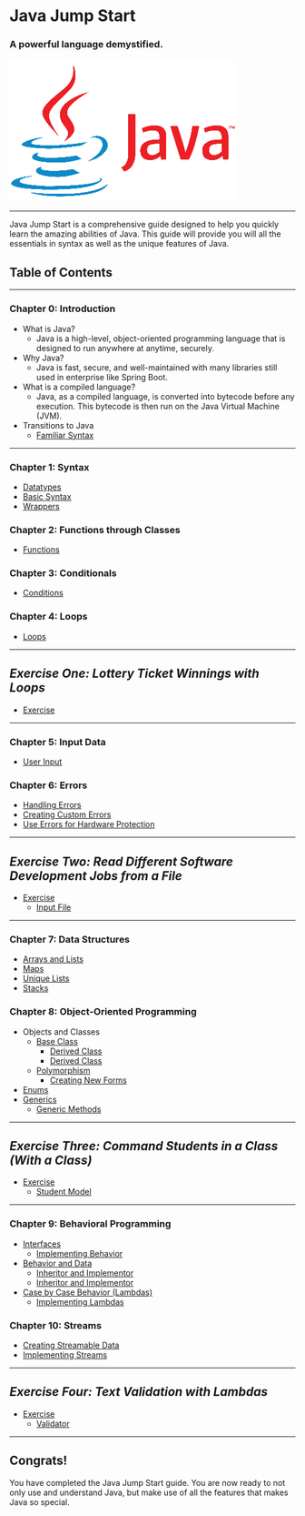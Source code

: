 # Java Jump Start
### A powerful language demystified.

![Java Logo](./images/java.png)

---

Java Jump Start is a comprehensive guide designed to help you quickly learn
the amazing abilities of Java. This guide will provide you will all the 
essentials in syntax as well as the unique features of Java.

## Table of Contents

---

### Chapter 0: Introduction

- What is Java?
  - Java is a high-level, object-oriented programming language that is 
designed to run anywhere at anytime, securely.
- Why Java?
  - Java is fast, secure, and well-maintained with many libraries still used 
in enterprise like Spring Boot.
- What is a compiled language?
  - Java, as a compiled language, is converted into bytecode before any
execution. This bytecode is then run on the Java Virtual Machine (JVM).
- Transitions to Java
  - [Familiar Syntax](./src/main/java/org/theoliverlear/learn/scripts/Script.java)

---

### Chapter 1: Syntax
- [Datatypes](./src/main/java/org/theoliverlear/learn/syntax/DataTypes.java)
- [Basic Syntax](./src/main/java/org/theoliverlear/learn/syntax/Syntax.java)
- [Wrappers](./src/main/java/org/theoliverlear/learn/syntax/Wrappers.java)

### Chapter 2: Functions through Classes
- [Functions](./src/main/java/org/theoliverlear/learn/functions/Functions.java)

### Chapter 3: Conditionals
- [Conditions](./src/main/java/org/theoliverlear/learn/conditions/Conditions.java)

### Chapter 4: Loops
- [Loops](./src/main/java/org/theoliverlear/learn/loops/Loops.java)

---

## _Exercise One: Lottery Ticket Winnings with Loops_
- [Exercise](src/main/java/org/theoliverlear/exercise/loop/LoopExercise.java)

---

### Chapter 5: Input Data
- [User Input](./src/main/java/org/theoliverlear/learn/inputs/Inputs.java)

### Chapter 6: Errors
- [Handling Errors](./src/main/java/org/theoliverlear/learn/exceptions/RatingInput.java)
- [Creating Custom Errors](./src/main/java/org/theoliverlear/learn/exceptions/RatingOutOfBounds.java)
- [Use Errors for Hardware Protection](./src/main/java/org/theoliverlear/learn/exceptions/HackingAttemptException.java)

---

## _Exercise Two: Read Different Software Development Jobs from a File_
- [Exercise](./src/main/java/org/theoliverlear/exercise/input/InputExercise.java)
  - [Input File](./src/main/java/org/theoliverlear/exercise/input/programming_jobs.txt)

---

### Chapter 7: Data Structures
- [Arrays and Lists](./src/main/java/org/theoliverlear/learn/datastructures/ArrayCollection.java)
- [Maps](./src/main/java/org/theoliverlear/learn/datastructures/Maps.java)
- [Unique Lists](./src/main/java/org/theoliverlear/learn/datastructures/UniqueLists.java)
- [Stacks](./src/main/java/org/theoliverlear/learn/datastructures/Stacks.java)

### Chapter 8: Object-Oriented Programming

- Objects and Classes
  - [Base Class](./src/main/java/org/theoliverlear/learn/abstractions/object/bird/Bird.java)
    - [Derived Class](./src/main/java/org/theoliverlear/learn/abstractions/object/bird/Parrot.java)
    - [Derived Class](./src/main/java/org/theoliverlear/learn/abstractions/object/bird/Pigeon.java)
  - [Polymorphism](./src/main/java/org/theoliverlear/learn/abstractions/object/text/TextualContent.java)
    - [Creating New Forms](./src/main/java/org/theoliverlear/learn/abstractions/object/text/SectionedText.java)
- [Enums](./src/main/java/org/theoliverlear/learn/abstractions/constant/OfficerTitle.java)
- [Generics](./src/main/java/org/theoliverlear/learn/generics/DynamicType.java) 
  - [Generic Methods](./src/main/java/org/theoliverlear/learn/generics/DynamicFunction.java)

---

## _Exercise Three: Command Students in a Class (With a Class)_
- [Exercise](./src/main/java/org/theoliverlear/exercise/objects/ClassExercise.java)
  - [Student Model](./src/main/java/org/theoliverlear/exercise/objects/Student.java)

---

### Chapter 9: Behavioral Programming
- [Interfaces](./src/main/java/org/theoliverlear/learn/abstractions/behavior/Chirper.java)
  - [Implementing Behavior](./src/main/java/org/theoliverlear/learn/abstractions/object/bird/BirdCage.java)
- [Behavior and Data](./src/main/java/org/theoliverlear/learn/abstractions/behavior/coder/Coder.java)
  - [Inheritor and Implementor](./src/main/java/org/theoliverlear/learn/abstractions/behavior/coder/WebDeveloper.java)
  - [Inheritor and Implementor](./src/main/java/org/theoliverlear/learn/abstractions/behavior/coder/DataEngineer.java)
- [Case by Case Behavior (Lambdas)](./src/main/java/org/theoliverlear/learn/abstractions/behavior/lamda/MathCalculation.java)
  - [Implementing Lambdas](./src/main/java/org/theoliverlear/learn/abstractions/behavior/lamda/DynamicMath.java)

### Chapter 10: Streams
- [Creating Streamable Data](./src/main/java/org/theoliverlear/learn/streams/AcmOfficer.java)
- [Implementing Streams](./src/main/java/org/theoliverlear/learn/streams/OfficerStream.java)

---

## _Exercise Four: Text Validation with Lambdas_
- [Exercise](./src/main/java/org/theoliverlear/exercise/behavior/TextValidatorExercise.java)
  - [Validator](./src/main/java/org/theoliverlear/exercise/behavior/TextValidator.java)

---

## Congrats!
You have completed the Java Jump Start guide. You are now ready to not only
use and understand Java, but make use of all the features that makes Java so
special.